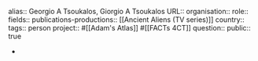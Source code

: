 alias:: Georgio A Tsoukalos, Giorgio A Tsoukalos
URL::
organisation::
role::
fields::
publications-productions:: [[Ancient Aliens (TV series)]] 
country::
tags:: person
project:: #[[Adam's Atlas]] #[[FACTs 4CT]] 
question::
public:: true

-